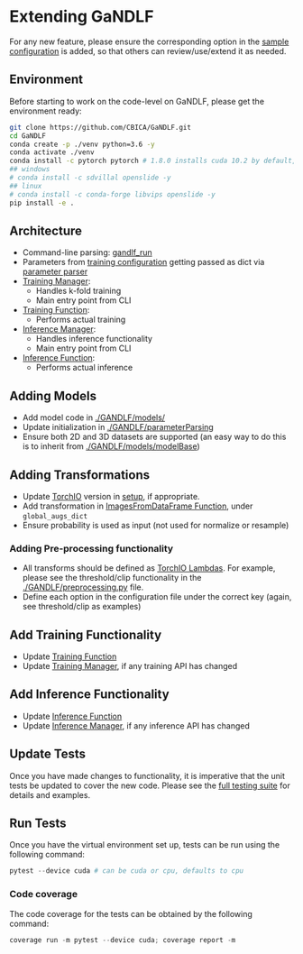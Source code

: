 # Extending GaNDLF

For any new feature, please ensure the corresponding option in the [sample configuration](https://github.com/CBICA/GaNDLF/blob/master/samples/sample_training.yaml) is added, so that others can review/use/extend it as needed.

## Environment

Before starting to work on the code-level on GaNDLF, please get the environment ready:

```bash
git clone https://github.com/CBICA/GaNDLF.git
cd GaNDLF
conda create -p ./venv python=3.6 -y
conda activate ./venv
conda install -c pytorch pytorch # 1.8.0 installs cuda 10.2 by default, personalize based on your cuda/driver availability via https://pytorch.org/get-started/locally/
## windows
# conda install -c sdvillal openslide -y
## linux
# conda install -c conda-forge libvips openslide -y
pip install -e .
```
## Architecture

- Command-line parsing: [gandlf_run](https://github.com/CBICA/GaNDLF/blob/master/gandlf_run)
- Parameters from [training configuration](https://github.com/CBICA/GaNDLF/blob/master/samples/sample_training.yaml) getting passed as dict via [parameter parser](https://github.com/CBICA/GaNDLF/blob/master/GANDLF/parseConfig.py)
- [Training Manager](https://github.com/CBICA/GaNDLF/blob/master/GANDLF/training_manager.py): 
  - Handles k-fold training 
  - Main entry point from CLI
- [Training Function](https://github.com/CBICA/GaNDLF/blob/master/GANDLF/training_loop.py): 
  - Performs actual training
- [Inference Manager](https://github.com/CBICA/GaNDLF/blob/master/GANDLF/inference_manager.py): 
  - Handles inference functionality 
  - Main entry point from CLI
- [Inference Function](https://github.com/CBICA/GaNDLF/blob/master/GANDLF/inference_loop.py): 
  - Performs actual inference

## Adding Models

- Add model code in [./GANDLF/models/](https://github.com/CBICA/GaNDLF/blob/master/GANDLF/models/)
- Update initialization in [./GANDLF/parameterParsing](https://github.com/CBICA/GaNDLF/blob/master/GANDLF/parameterParsing.py)
- Ensure both 2D and 3D datasets are supported (an easy way to do this is to inherit from [./GANDLF/models/modelBase](https://github.com/CBICA/GaNDLF/blob/master/GANDLF/models/modelBase.py))

## Adding Transformations

- Update [TorchIO](https://github.com/fepegar/torchio) version in [setup](https://github.com/CBICA/GaNDLF/blob/master/setup.py), if appropriate.
- Add transformation in [ImagesFromDataFrame Function](https://github.com/CBICA/GaNDLF/blob/master/GANDLF/data/ImagesFromDataFrame.py), under `global_augs_dict`
- Ensure probability is used as input (not used for normalize or resample)

### Adding Pre-processing functionality

- All transforms should be defined as [TorchIO Lambdas](https://torchio.readthedocs.io/transforms/others.html#lambda). For example, please see the threshold/clip functionality in the [./GANDLF/preprocessing.py](https://github.com/CBICA/GaNDLF/blob/master/GANDLF/preprocessing.py) file.
- Define each option in the configuration file under the correct key (again, see threshold/clip as examples)

## Add Training Functionality

- Update [Training Function](https://github.com/CBICA/GaNDLF/blob/master/GANDLF/training_loop.py)
- Update [Training Manager](https://github.com/CBICA/GaNDLF/blob/master/GANDLF/training_manager.py), if any training API has changed

## Add Inference Functionality

- Update [Inference Function](https://github.com/CBICA/GaNDLF/blob/master/GANDLF/inference_loop.py)
- Update [Inference Manager](https://github.com/CBICA/GaNDLF/blob/master/GANDLF/inference_manager.py), if any inference API has changed

## Update Tests

Once you have made changes to functionality, it is imperative that the unit tests be updated to cover the new code. Please see the [full testing suite](https://github.com/CBICA/GaNDLF/blob/master/testing/test_full.py) for details and examples.

## Run Tests

Once you have the virtual environment set up, tests can be run using the following command:
```powershell
pytest --device cuda # can be cuda or cpu, defaults to cpu
```

### Code coverage

The code coverage for the tests can be obtained by the following command:
```powershell
coverage run -m pytest --device cuda; coverage report -m
```
